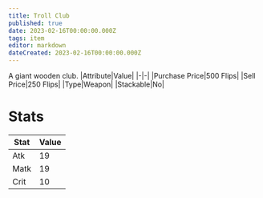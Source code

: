 ```yaml
---
title: Troll Club
published: true
date: 2023-02-16T00:00:00.000Z
tags: item
editor: markdown
dateCreated: 2023-02-16T00:00:00.000Z
---
```


A giant wooden club.
|Attribute|Value|
|-|-|
|Purchase Price|500 Flips|
|Sell Price|250 Flips|
|Type|Weapon|
|Stackable|No|

# Stats
|Stat|Value|
|-|-|
|Atk|19|
|Matk|19|
|Crit|10|
